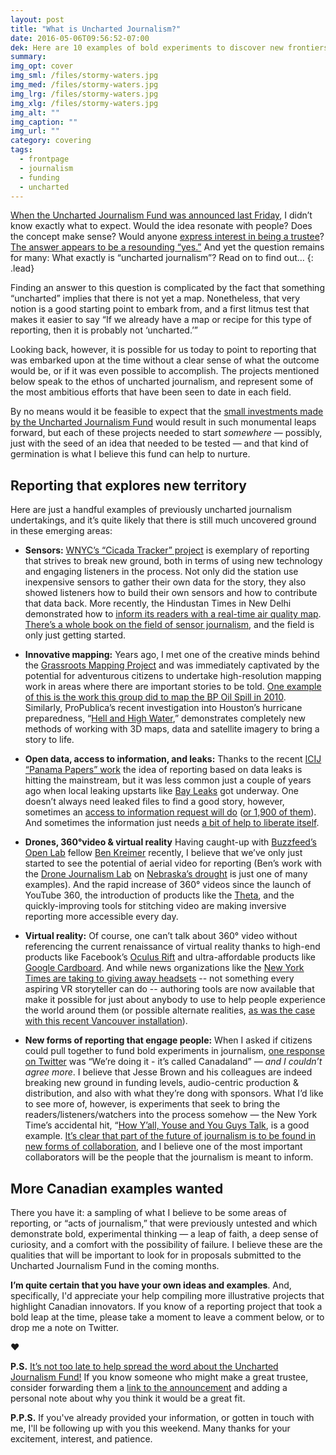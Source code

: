 ```yaml
---
layout: post
title: "What is Uncharted Journalism?"
date: 2016-05-06T09:56:52-07:00
dek: Here are 10 examples of bold experiments to discover new frontiers in reporting.
summary:
img_opt: cover
img_sml: /files/stormy-waters.jpg
img_med: /files/stormy-waters.jpg
img_lrg: /files/stormy-waters.jpg
img_xlg: /files/stormy-waters.jpg
img_alt: ""
img_caption: ""
img_url: ""
category: covering
tags:
  - frontpage
  - journalism
  - funding
  - uncharted
---
```

[When the Uncharted Journalism Fund was announced last Friday](http://phillipadsmith.com/2016/04/announcing-the-uncharted-journalism-fund.html), I didn’t know exactly what to expect. Would the idea resonate with people? Does the concept make sense? Would anyone [express interest in being a trustee](http://phillipadsmith.com/2016/04/announcing-the-uncharted-journalism-fund.html#join-me-in-this-experiment)? [The answer appears to be a resounding “yes.”](https://twitter.com/search?f=tweets&vertical=default&q=%22uncharted%20journalism%22%20since%3A2016-04-01&src=typd) And yet the question remains for many: What exactly is “uncharted journalism”? Read on to find out…
{: .lead}

Finding an answer to this question is complicated by the fact that something “uncharted” implies that there is not yet a map. Nonetheless, that very notion is a good starting point to embark from, and a first litmus test that makes it easier to say “If we already have a map or recipe for this type of reporting, then it is probably not ‘uncharted.’”

Looking back, however, it is possible for us today to point to reporting that was embarked upon at the time without a clear sense of what the outcome would be, or if it was even possible to accomplish. The projects mentioned below speak to the ethos of uncharted journalism, and represent some of the most ambitious efforts that have been seen to date in each field.

By no means would it be feasible to expect that the [small investments made by the Uncharted Journalism Fund](http://phillipadsmith.com/2016/04/announcing-the-uncharted-journalism-fund.html) would result in such monumental leaps forward, but each of these projects needed to start _somewhere_ — possibly, just with the seed of an idea that needed to be tested — and that kind of germination is what I believe this fund can help to nurture.

## Reporting that explores new territory

Here are just a handful examples of previously uncharted journalism undertakings, and it’s quite likely that there is still much uncovered ground in these emerging areas:

* **Sensors:** [WNYC’s “Cicada Tracker” project](http://project.wnyc.org/cicadas/) is exemplary of reporting that strives to break new ground, both in terms of using new technology and engaging listeners in the process. Not only did the station use inexpensive sensors to gather their own data for the story, they also showed listeners how to build their own sensors and how to contribute that data back. More recently, the Hindustan Times in New Delhi demonstrated how to [inform its readers with a real-time air quality map](http://www.hindustantimes.com/india/hindustan-times-brings-you-a-real-time-air-quality-map/story-QhUkWpGxyu4zt6Rtp5SCmI.html). [There’s a whole book on the field of sensor journalism](https://www.gitbook.com/book/towcenter/sensors-and-journalism/details), and the field is only just getting started.

* **Innovative mapping:** Years ago, I met one of the creative minds behind the [Grassroots Mapping Project](http://grassrootsmapping.org/) and was immediately captivated by the potential for adventurous citizens to undertake high-resolution mapping work in areas where there are important stories to be told. [One example of this is the work this group did to map the BP Oil Spill in 2010](https://publiclab.org/wiki/gulf-coast). Similarly, ProPublica’s recent investigation into Houston’s hurricane preparedness, “[Hell and High Water](https://projects.propublica.org/houston/),” demonstrates completely new methods of working with 3D maps, data and satellite imagery to bring a story to life.

* **Open data, access to information, and leaks:** Thanks to the recent [ICIJ “Panama Papers” work](https://source.opennews.org/en-US/articles/people-and-tech-behind-panama-papers/) the idea of reporting based on data leaks is hitting the mainstream, but it was less common just a couple of years ago when local leaking upstarts like [Bay Leaks](https://bayleaks.com/) got underway. One doesn’t always need leaked files to find a good story, however, sometimes an [access to information request will do](http://thetyee.ca/News/2016/02/10/De-Jong-Stayed-Silent-on-Health-Scandal/) ([or 1,900 of them](http://www.thetyee.ca/Video/2015/12/04/Bob-Mackin-on-FOIs/)). And sometimes the information just needs [a bit of help to liberate itself](https://openparliament.ca/).

* **Drones, 360&deg;video & virtual reality** Having caught-up with [Buzzfeed’s Open Lab](https://www.buzzfeed.com/openlab) fellow [Ben Kreimer](http://benkreimer.com/about/) recently, I believe that we’ve only just started to see the potential of aerial video for reporting (Ben’s work with the [Drone Journalism Lab](http://www.dronejournalismlab.org/) on [Nebraska’s drought](http://benkreimer.com/drones/drone-journalism/drought-story/) is just one of many examples). And the rapid increase of 360&deg; videos since the launch of YouTube 360, the introduction of products like the [Theta](https://theta360.com/en/), and the quickly-improving tools for stitching video are making inversive reporting more accessible every day.

* **Virtual reality:** Of course, one can’t talk about 360&deg; video without referencing the current renaissance of virtual reality thanks to high-end products like Facebook’s [Oculus Rift](https://www.oculus.com/en-us/rift/) and ultra-affordable products like [Google Cardboard](https://www.google.com/get/cardboard/). And while news organizations like the [New York Times are taking to giving away headsets](http://www.poynter.org/2016/the-new-york-times-will-send-google-cardboard-to-300000-subscribers/409198/) -- not something every aspiring VR storyteller can do -- authoring tools are now available that make it possible for just about anybody to use to help people experience the world around them (or possible alternate realities, [as was the case with this recent Vancouver installation](http://thetyee.ca/News/2014/11/12/Burrard-Inlet-Installation/)).

* **New forms of reporting that engage people:** When I asked if citizens could pull together to fund bold experiments in journalism, [one response on Twitter](https://twitter.com/AllanSorensen/status/726407037815521280) was “We’re doing it - it’s called Canadaland” — _and I couldn’t agree more_. I believe that Jesse Brown and his colleagues are indeed breaking new ground in funding levels, audio-centric production & distribution, and also with what they’re dong with sponsors. What I’d like to see more of, however, is experiments that seek to bring the readers/listeners/watchers into the process somehow — the New York Time’s accidental hit, “[How Y’all, Youse and You Guys Talk](http://www.nytimes.com/interactive/2013/12/20/sunday-review/dialect-quiz-map.html), is a good example. [It’s clear that part of the future of journalism is to be found in new forms of collaboration](http://thetyee.ca/Mediacheck/2016/04/05/Collaboration-Key-Journalisms-Future/), and I believe one of the most important collaborators will be the people that the journalism is meant to inform.

## More Canadian examples wanted

There you have it: a sampling of what I believe to be some areas of reporting, or “acts of journalism,” that were previously untested and which demonstrate bold, experimental thinking — a leap of faith, a deep sense of curiosity, and a comfort with the possibility of failure. I believe these are the qualities that will be important to look for in proposals submitted to the Uncharted Journalism Fund in the coming months.

**I’m quite certain that you have your own ideas and examples**. And, specifically, I'd appreciate your help compiling more illustrative projects that highlight Canadian innovators. If you know of a reporting project that took a bold leap at the time, please take a moment to leave a comment below, or to drop me a note on Twitter.

♥

**P.S.** [It’s not too late to help spread the word about the Uncharted Journalism Fund!](http://phillipadsmith.com/2016/04/announcing-the-uncharted-journalism-fund.html) If you know someone who might make a great trustee, consider forwarding them a [link to the announcement](http://phillipadsmith.com/2016/04/announcing-the-uncharted-journalism-fund.html) and adding a personal note about why you think it would be a great fit.

**P.P.S.** If you've already provided your information, or gotten in touch with me, I'll be following up with you this weekend. Many thanks for your excitement, interest, and patience.
